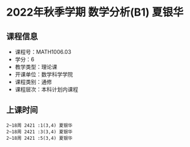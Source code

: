 # 2022年秋季学期 数学分析(B1) 夏银华






## 课程信息

- 课程号：MATH1006.03
- 学分：6
- 教学类型：理论课
- 开课单位：数学科学学院
- 课程类别：通修
- 课程层次：本科计划内课程

## 上课时间

```
2~18周 2421 :1(3,4) 夏银华
2~18周 2421 :3(3,4) 夏银华
2~18周 2421 :5(3,4) 夏银华
```

